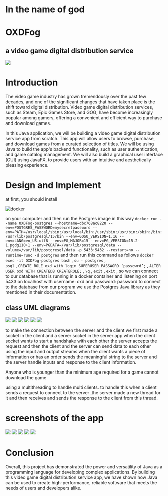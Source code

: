 # In the name of god
# OXDFog 
## a video game digital distribution service
![](src/main/resources/com/example/oxdfog/OXDFog.jpeg)
# Introduction
The video game industry has grown tremendously over the past few decades, and one of the significant changes that have taken place is the shift toward digital distribution. Video game digital distribution services, such as Steam, Epic Games Store, and GOG, have become increasingly popular among gamers, offering a convenient and efficient way to purchase and download games.

In this Java application, we will be building a video game digital distribution service app from scratch. This app will allow users to browse, purchase, and download games from a curated selection of titles. We will be using Java to build the app's backend functionality, such as user authentication, and game catalog management. We will also build a graphical user interface (GUI) using JavaFX, to provide users with an intuitive and aesthetically pleasing experience.

# Design and Implement
at first, you should install 

![docker](src/main/resources/com/example/oxdfog/docker.png) 

on your computer and then run the Postgres image in this way
`docker run --name OXDFog-postgres --hostname=dbc768ac8220 --env=POSTGRES_PASSWORD=mysecretpassword --env=PATH=/usr/local/sbin:/usr/local/bin:/usr/sbin:/usr/bin:/sbin:/bin:/usr/lib/postgresql/15/bin --env=GOSU_VERSION=1.16 --env=LANG=en_US.utf8 --env=PG_MAJOR=15 --env=PG_VERSION=15.2-1.pgdg110+1 --env=PGDATA=/var/lib/postgresql/data --volume=/var/lib/postgresql/data -p 5433:5432 --restart=no --runtime=runc -d postgres`
and then run this command as follows
`docker exec -it OXDFog-postgres bash` , 
`su - postgres` ,  
`psql` , 
`CREATE ROLE oxd with login SUPERUSER PASSWORD ‘passowrd’;` , 
`ALTER USER oxd WITH CREATEDB CREATEROLE;` , 
`\q` , 
`exit` , 
`exit` , 
so we can connect to our database that is running in a docker container and listening on port 5433 on localhost with username: oxd and password: password
to connect to the database from our program we use the Postgres Java library as they mentioned in their documentation.
## class UML diagrams
![](diagram/Game.png)
![](diagram/User.png)
![](diagram/Session.png)
![](diagram/Socket.png)
![](diagram/ClientApp.png)
![](diagram/FX.png)

to make the connection between the server and the client we first made a socket in the client and a server socket in the server app when the client socket wants to start a handshake with each other the server accepts the request and then the client and the server can send data to each other using the input and output streams
when the client wants a piece of information or has an order sends the meaningful string to the server and the server handle inputs and response to the client information.

Anyone who is younger than the minimum age required for a game cannot download the game

using a multithreading to handle multi clients.
to handle this when a client sends a request to connect to the server ,the server made a new thread for it and then receives and sends the response to the client from this thread.
# screenshots of the app
![](screenShots/1.png)
![](screenShots/2.png)
![](screenShots/3.png)
![](screenShots/4.png)
![](screenShots/5.png)

# Conclusion
Overall, this project has demonstrated the power and versatility of Java as a programming language for developing complex applications. By building this video game digital distribution service app, we have shown how Java can be used to create high-performance, reliable software that meets the needs of users and developers alike.